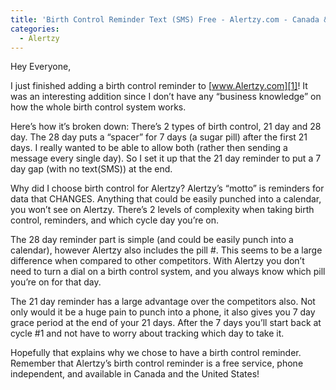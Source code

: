```yaml
---
title: 'Birth Control Reminder Text (SMS) Free - Alertzy.com - Canada & USA'
categories:
  - Alertzy
---
```



Hey Everyone,

I just finished adding a birth control reminder to [www.Alertzy.com][1]! It was an interesting addition since I don’t have any “business knowledge” on how the whole birth control system works.

 [1]: http://www.Alertzy.com

Here’s how it’s broken down:
There’s 2 types of birth control, 21 day and 28 day. The 28 day puts a “spacer” for 7 days (a sugar pill) after the first 21 days. I really wanted to be able to allow both (rather then sending a message every single day). So I set it up that the 21 day reminder to put a 7 day gap (with no text(SMS)) at the end.

Why did I choose birth control for Alertzy? Alertzy’s “motto” is reminders for data that CHANGES. Anything that could be easily punched into a calendar, you won’t see on Alertzy. There’s 2 levels of complexity when taking birth control, reminders, and which cycle day you’re on.

The 28 day reminder part is simple (and could be easily punch into a calendar), however Alertzy also includes the pill #. This seems to be a large difference when compared to other competitors. With Alertzy you don’t need to turn a dial on a birth control system, and you always know which pill you’re on for that day.

The 21 day reminder has a large advantage over the competitors also. Not only would it be a huge pain to punch into a phone, it also gives you 7 day grace period at the end of your 21 days. After the 7 days you’ll start back at cycle #1 and not have to worry about tracking which day to take it.

Hopefully that explains why we chose to have a birth control reminder. Remember that Alertzy’s birth control reminder is a free service, phone independent, and available in Canada and the United States!
